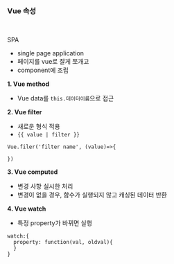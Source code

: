 ### Vue 속성

<br>

SPA
- single page application
- 페이지를 vue로 잘게 쪼개고
- component에 조립

**1. Vue method**
- Vue data를 `this.데이터이름`으로 접근

**2. Vue filter**
- 새로운 형식 적용
- `{{ value | filter }}`
```
Vue.filer('filter name', (value)=>{

})
```

**3. Vue computed**
- 변경 사항 실시한 처리
- 변경이 없을 경우, 함수가 실행되지 않고 캐싱된 데이터 반환

**4. Vue watch**
- 특정 property가 바뀌면 실행
```
watch:{
  property: function(val, oldval){
  }
}
```

